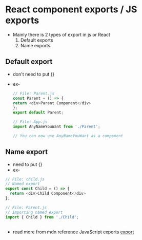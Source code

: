 # React component exports / JS exports
- Mainly there is 2 types of export in js or React
  1. Default exports
  2. Name exports
## Default export
- don't need to put {}
- ex-
	```js
  // File: Parent.js
  const Parent = () => {
    return <div>Parent Component</div>
  };
  export default Parent;
	```

  ```js
  // File: App.js
  import AnyNameYouWant from './Parent';

  // You can now use AnyNameYouWant as a component
  ```
## Name export
- need to put {}
- ex-
```js
// File: child.js
// Named export
export const Child = () => {
  return <div>Child Component</div>
};
```

```js
// File: Parent.js
// Importing named export
import { Child } from './Child';
```
##
- read more from mdn reference JavaScript exports [export](https://developer.mozilla.org/en-US/docs/web/javascript/reference/statements/export) 
